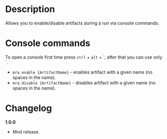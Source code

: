 # Description
Allows you to enable/disable artifacts during a run via console commands.

# Console commands
To open a console first time press `ctrl` + `alt` + \`, after that you can use only \`. 

* `mra_enable {ArtifactName}` - enables artifact with a given name (no spaces in the name).
* `mra_disable {ArtifactName}` - disables artifact with a given name (no spaces in the name).

# Changelog
**1.0.0**

* Mod release.